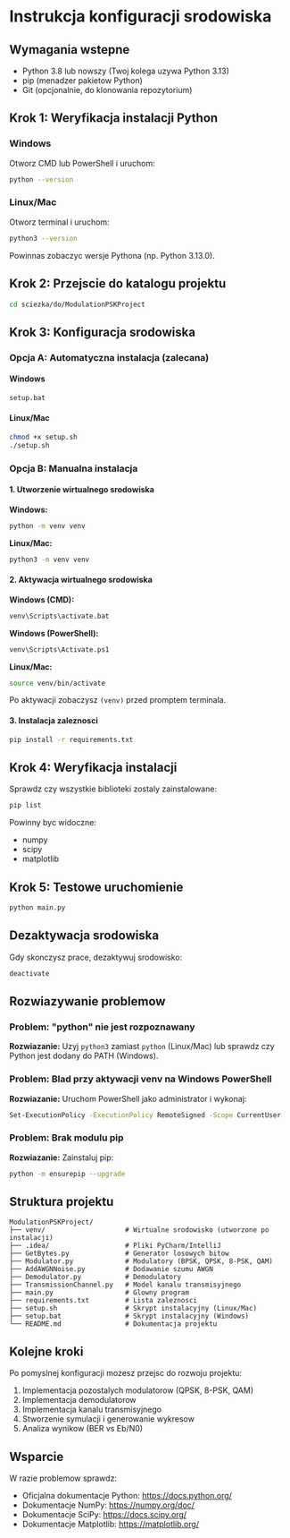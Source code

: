 # Instrukcja konfiguracji srodowiska

## Wymagania wstepne

- Python 3.8 lub nowszy (Twoj kolega uzywa Python 3.13)
- pip (menadzer pakietow Python)
- Git (opcjonalnie, do klonowania repozytorium)

## Krok 1: Weryfikacja instalacji Python

### Windows
Otworz CMD lub PowerShell i uruchom:
```bash
python --version
```

### Linux/Mac
Otworz terminal i uruchom:
```bash
python3 --version
```

Powinnas zobaczyc wersje Pythona (np. Python 3.13.0).

## Krok 2: Przejscie do katalogu projektu

```bash
cd sciezka/do/ModulationPSKProject
```

## Krok 3: Konfiguracja srodowiska

### Opcja A: Automatyczna instalacja (zalecana)

#### Windows
```bash
setup.bat
```

#### Linux/Mac
```bash
chmod +x setup.sh
./setup.sh
```

### Opcja B: Manualna instalacja

#### 1. Utworzenie wirtualnego srodowiska

**Windows:**
```bash
python -m venv venv
```

**Linux/Mac:**
```bash
python3 -m venv venv
```

#### 2. Aktywacja wirtualnego srodowiska

**Windows (CMD):**
```bash
venv\Scripts\activate.bat
```

**Windows (PowerShell):**
```bash
venv\Scripts\Activate.ps1
```

**Linux/Mac:**
```bash
source venv/bin/activate
```

Po aktywacji zobaczysz `(venv)` przed promptem terminala.

#### 3. Instalacja zaleznosci

```bash
pip install -r requirements.txt
```

## Krok 4: Weryfikacja instalacji

Sprawdz czy wszystkie biblioteki zostaly zainstalowane:

```bash
pip list
```

Powinny byc widoczne:
- numpy
- scipy
- matplotlib

## Krok 5: Testowe uruchomienie

```bash
python main.py
```

## Dezaktywacja srodowiska

Gdy skonczysz prace, dezaktywuj srodowisko:

```bash
deactivate
```

## Rozwiazywanie problemow

### Problem: "python" nie jest rozpoznawany
**Rozwiazanie:** Uzyj `python3` zamiast `python` (Linux/Mac) lub sprawdz czy Python jest dodany do PATH (Windows).

### Problem: Blad przy aktywacji venv na Windows PowerShell
**Rozwiazanie:** Uruchom PowerShell jako administrator i wykonaj:
```bash
Set-ExecutionPolicy -ExecutionPolicy RemoteSigned -Scope CurrentUser
```

### Problem: Brak modulu pip
**Rozwiazanie:** Zainstaluj pip:
```bash
python -m ensurepip --upgrade
```

## Struktura projektu

```
ModulationPSKProject/
├── venv/                    # Wirtualne srodowisko (utworzone po instalacji)
├── .idea/                   # Pliki PyCharm/IntelliJ
├── GetBytes.py              # Generator losowych bitow
├── Modulator.py             # Modulatory (BPSK, QPSK, 8-PSK, QAM)
├── AddAWGNNoise.py          # Dodawanie szumu AWGN
├── Demodulator.py           # Demodulatory
├── TransmissionChannel.py   # Model kanalu transmisyjnego
├── main.py                  # Glowny program
├── requirements.txt         # Lista zaleznosci
├── setup.sh                 # Skrypt instalacyjny (Linux/Mac)
├── setup.bat                # Skrypt instalacyjny (Windows)
└── README.md                # Dokumentacja projektu
```

## Kolejne kroki

Po pomyslnej konfiguracji mozesz przejsc do rozwoju projektu:

1. Implementacja pozostalych modulatorow (QPSK, 8-PSK, QAM)
2. Implementacja demodulatorow
3. Implementacja kanalu transmisyjnego
4. Stworzenie symulacji i generowanie wykresow
5. Analiza wynikow (BER vs Eb/N0)

## Wsparcie

W razie problemow sprawdz:
- Oficjalna dokumentacje Python: https://docs.python.org/
- Dokumentacje NumPy: https://numpy.org/doc/
- Dokumentacje SciPy: https://docs.scipy.org/
- Dokumentacje Matplotlib: https://matplotlib.org/
